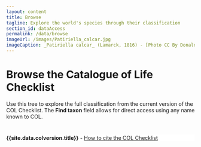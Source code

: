 ```yaml
---
layout: content
title: Browse
tagline: Explore the world's species through their classification
section_id: dataAccess
permalink: /data/browse
imageUrl: /images/Patiriella_calcar.jpg
imageCaption: _Patiriella calcar_ (Lamarck, 1816) - [Photo CC By Donald Hobern](https://www.flickr.com/photos/dhobern/42551733071)
---
```


# Browse the Catalogue of Life Checklist
Use this tree to explore the full classification from the current version of the COL Checklist. The **Find taxon** field allows for direct access using any name known to COL.

<div class="row" style="background: white; margin-top: 40px; margin-bottom: 60px">
  <div class='col-version'><strong>{{site.data.colversion.title}}</strong> - <a href="/content/colusage.html#recommended-citations">How to cite the COL Checklist</a></div>


  <!-- img src="/images/placeholder_for_js_lib.png" style="display: block; margin: auto;"/ -->
  <div id="tree" class="catalogue-of-life"></div>
</div>
  <script >
    'use strict';

const e = React.createElement;

class PublicTree extends React.Component {

    render() {
       
      return e(
        ColBrowser.Tree,
        { catalogueKey: '{{ site.react.datasetKey }}' , pathToTaxon: '{{ site.react.pathToTaxon }}', pathToDataset: '{{ site.react.pathToDataset }}' , auth: '{{ site.react.auth }}' }
      );
    }
  }

const domContainer = document.querySelector('#tree');
ReactDOM.render(e(PublicTree), domContainer);
  </script>
